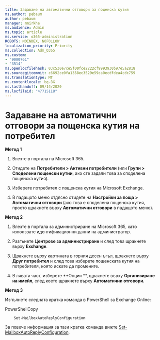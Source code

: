 ```yaml
---
title: Задаване на автоматични отговори за пощенска кутия
ms.author: pebaum
author: pebaum
manager: mnirkhe
ms.audience: Admin
ms.topic: article
ms.service: o365-administration
ROBOTS: NOINDEX, NOFOLLOW
localization_priority: Priority
ms.collection: Adm_O365
ms.custom:
- "9000761"
- "3514"
ms.openlocfilehash: 03c530e7ce5f00fce2222cf9993930b97e5a2818
ms.sourcegitcommit: c6692ce0fa1358ec3529e59ca0ecdfdea4cdc759
ms.translationtype: MT
ms.contentlocale: bg-BG
ms.lasthandoff: 09/14/2020
ms.locfileid: "47715118"
---
```

# <a name="set-auto-replies-for-a-users-mailbox"></a>Задаване на автоматични отговори за пощенска кутия на потребител

**Метод 1**

1. Влезте в портала на Microsoft 365.

2. Отидете на **Потребители > Активни потребители** (или **Групи > Споделени пощенски кутии**, ако сте задали това за споделена пощенска кутия).

3. Изберете потребител с пощенска кутия на Microsoft Exchange.

4. В падащото меню отдясно отидете на **Настройки за поща > Автоматични отговори** (ако това е споделена пощенска кутия, просто щракнете върху **Автоматични отговори** в падащото меню).

**Метод 2**

1. Влезте в портала за администриране на Microsoft 365, като използвате идентификационни данни на администратор.

2. Разгънете **Центрове за администриране** и след това щракнете върху **Exchange**.

3. Щракнете върху картината в горния десен ъгъл, щракнете върху **Друг потребител** и след това изберете пощенската кутия на потребителя, която искате да промените.

4. В лявата част, изберете **Опции **, щракнете върху **Организиране на имейл**, след което щракнете върху **Автоматични отговори.**

**Метод 3**

Изпълнете следната кратка команда в PowerShell за Exchange Online:

PowerShellCopy

```
    Set-MailboxAutoReplyConfiguration
```

За повече информация за тази кратка команда вижте [Set-MailboxAutoReplyConfiguration](https://docs.microsoft.com/powershell/module/exchange/mailboxes/set-mailboxautoreplyconfiguration).
